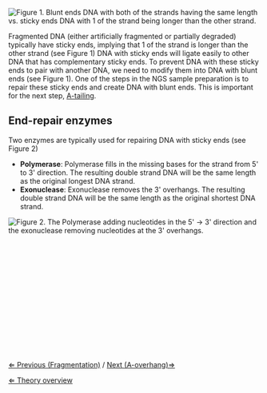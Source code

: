 ![**Figure 1.** Blunt ends DNA with both of the strands having the same
length vs. sticky ends DNA with 1 of the strand being longer than the
other
strand.]( RestrictionEnzymes.png "Figure 1. Blunt ends DNA with both of the strands having the same length vs. sticky ends DNA with 1 of the strand being longer than the other strand.")

Fragmented DNA (either artificially fragmented or partially degraded)
typically have sticky ends, implying that 1 of the strand is longer than
the other strand (see Figure 1) DNA with sticky ends will ligate easily
to other DNA that has complementary sticky ends. To prevent DNA with
these sticky ends to pair with another DNA, we need to modify them into
DNA with blunt ends (see Figure 1). One of the steps in the NGS sample
preparation is to repair these sticky ends and create DNA with blunt
ends. This is important for the next step,
[A-tailing](A-tailing "wikilink").

End-repair enzymes
------------------

Two enzymes are typically used for repairing DNA with sticky ends (see
Figure 2)

-   **Polymerase**: Polymerase fills in the missing bases for the strand
    from 5' to 3' direction. The resulting double strand DNA will be the
    same length as the original longest DNA strand.
-   **Exonuclease**: Exonuclease removes the 3' overhangs. The resulting
    double strand DNA will be the same length as the original shortest
    DNA strand.

![**Figure 2.** The Polymerase adding nucleotides in the 5' → 3'
direction and the exonuclease removing nucleotides at the 3'
overhangs.]( Endrepairs.jpg "Figure 2. The Polymerase adding nucleotides in the 5' → 3' direction and the exonuclease removing nucleotides at the 3' overhangs.")

\
\
\
\
\
\
\
\
\
\
\
\
\
\
 [⇐ Previous (Fragmentation)](Fragmentation "wikilink") / [Next
(A-overhang)⇒](A-overhang "wikilink")

[⇐ Theory overview](NGS_Case "wikilink")

